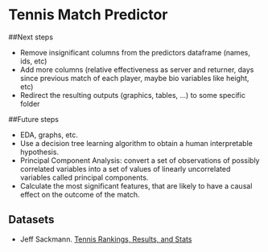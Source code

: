 # Tennis Match Predictor

##Next steps
- Remove insignificant columns from the predictors dataframe (names, ids, etc)
- Add more columns (relative effectiveness as server and returner, days since previous match of each player, maybe bio variables like height, etc)
- Redirect the resulting outputs (graphics, tables, ...) to some specific folder

##Future steps
- EDA, graphs, etc.
- Use a decision tree learning algorithm to obtain a human interpretable hypothesis.
- Principal Component Analysis: convert a set of observations of possibly correlated variables into a set of values of linearly 
  uncorrelated variables called principal components.
- Calculate the most significant features, that are likely to have a causal effect on the outcome of the match.


## Datasets
- Jeff Sackmann. [Tennis Rankings, Results, and Stats](https://github.com/JeffSackmann)

